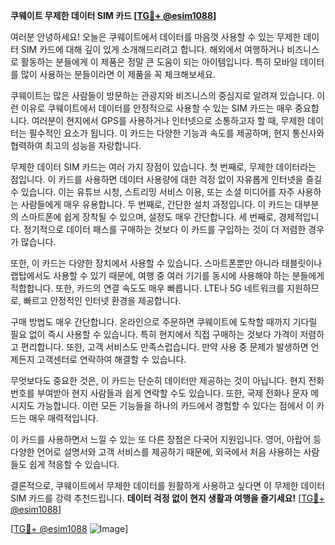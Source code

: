 **쿠웨이트 무제한 데이터 SIM 카드 [[TG💪+ @esim1088](https://t.me/s/esim1088)]**

여러분 안녕하세요! 오늘은 쿠웨이트에서 데이터를 마음껏 사용할 수 있는 무제한 데이터 SIM 카드에 대해 깊이 있게 소개해드리려고 합니다. 해외에서 여행하거나 비즈니스로 활동하는 분들에게 이 제품은 정말 큰 도움이 되는 아이템입니다. 특히 모바일 데이터를 많이 사용하는 분들이라면 이 제품을 꼭 체크해보세요.

쿠웨이트는 많은 사람들이 방문하는 관광지와 비즈니스의 중심지로 알려져 있습니다. 이런 이유로 쿠웨이트에서 데이터를 안정적으로 사용할 수 있는 SIM 카드는 매우 중요합니다. 여러분이 현지에서 GPS를 사용하거나 인터넷으로 소통하고자 할 때, 무제한 데이터는 필수적인 요소가 됩니다. 이 카드는 다양한 기능과 속도를 제공하며, 현지 통신사와 협력하여 최고의 성능을 자랑합니다.

무제한 데이터 SIM 카드는 여러 가지 장점이 있습니다. 첫 번째로, 무제한 데이터라는 점입니다. 이 카드를 사용하면 데이터 사용량에 대한 걱정 없이 자유롭게 인터넷을 즐길 수 있습니다. 이는 유튜브 시청, 스트리밍 서비스 이용, 또는 소셜 미디어를 자주 사용하는 사람들에게 매우 유용합니다. 두 번째로, 간단한 설치 과정입니다. 이 카드는 대부분의 스마트폰에 쉽게 장착될 수 있으며, 설정도 매우 간단합니다. 세 번째로, 경제적입니다. 정기적으로 데이터 패스를 구매하는 것보다 이 카드를 구입하는 것이 더 저렴한 경우가 많습니다.

또한, 이 카드는 다양한 장치에서 사용할 수 있습니다. 스마트폰뿐만 아니라 태블릿이나 랩탑에서도 사용할 수 있기 때문에, 여행 중 여러 기기를 동시에 사용해야 하는 분들에게 적합합니다. 또한, 카드의 연결 속도도 매우 빠릅니다. LTE나 5G 네트워크를 지원하므로, 빠르고 안정적인 인터넷 환경을 제공합니다.

구매 방법도 매우 간단합니다. 온라인으로 주문하면 쿠웨이트에 도착할 때까지 기다릴 필요 없이 즉시 사용할 수 있습니다. 특히 현지에서 직접 구매하는 것보다 가격이 저렴하고 편리합니다. 또한, 고객 서비스도 만족스럽습니다. 만약 사용 중 문제가 발생하면 언제든지 고객센터로 연락하여 해결할 수 있습니다.

무엇보다도 중요한 것은, 이 카드는 단순히 데이터만 제공하는 것이 아닙니다. 현지 전화번호를 부여받아 현지 사람들과 쉽게 연락할 수도 있습니다. 또한, 국제 전화나 문자 메시지도 가능합니다. 이런 모든 기능들을 하나의 카드에서 경험할 수 있다는 점에서 이 카드는 매우 매력적입니다.

이 카드를 사용하면서 느낄 수 있는 또 다른 장점은 다국어 지원입니다. 영어, 아랍어 등 다양한 언어로 설명서와 고객 서비스를 제공하기 때문에, 외국에서 처음 사용하는 사람들도 쉽게 적응할 수 있습니다.

결론적으로, 쿠웨이트에서 무제한 데이터를 원활하게 사용하고 싶다면 이 무제한 데이터 SIM 카드를 강력 추천드립니다. **데이터 걱정 없이 현지 생활과 여행을 즐기세요!** [[TG💪+ @esim1088](https://t.me/s/esim1088)]

[[TG💪+ @esim1088](https://t.me/s/esim1088) ![Image](https://i.postimg.cc/Y0z9fWf4/image.png)]